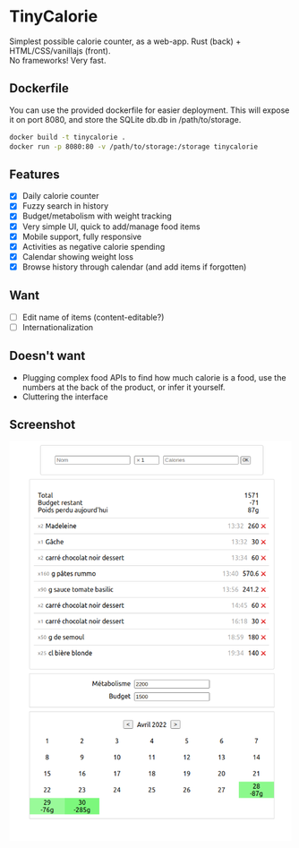 # TinyCalorie

Simplest possible calorie counter, as a web-app. Rust (back) + HTML/CSS/vanillajs (front).  
No frameworks! Very fast.

## Dockerfile

You can use the provided dockerfile for easier deployment.
This will expose it on port 8080, and store the SQLite db.db in /path/to/storage.

```bash
docker build -t tinycalorie .
docker run -p 8080:80 -v /path/to/storage:/storage tinycalorie
```

## Features

 - [x] Daily calorie counter
 - [x] Fuzzy search in history
 - [x] Budget/metabolism with weight tracking
 - [x] Very simple UI, quick to add/manage food items
 - [x] Mobile support, fully responsive
 - [x] Activities as negative calorie spending
 - [x] Calendar showing weight loss
 - [x] Browse history through calendar (and add items if forgotten)

## Want

 - [ ] Edit name of items (content-editable?)
 - [ ] Internationalization

## Doesn't want

 - Plugging complex food APIs to find how much calorie is a food, use the numbers at the back of the product, or infer it yourself.
 - Cluttering the interface

## Screenshot

![screenshot.png](screenshot.png)
